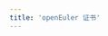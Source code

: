 ```yaml
---
title: 'openEuler 证书'
---
```


<script setup lang="ts">
  import TheCertification from "@/views/certification/TheCertification.vue"
</script>

<TheCertification />
